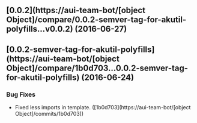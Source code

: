 <a name="0.0.2"></a>
## [0.0.2](https://aui-team-bot/[object Object]/compare/0.0.2-semver-tag-for-akutil-polyfills...v0.0.2) (2016-06-27)



<a name="0.0.2-semver-tag-for-akutil-polyfills"></a>
## [0.0.2-semver-tag-for-akutil-polyfills](https://aui-team-bot/[object Object]/compare/1b0d703...0.0.2-semver-tag-for-akutil-polyfills) (2016-06-24)


### Bug Fixes

* Fixed less imports in template. ([1b0d703](https://aui-team-bot/[object Object]/commits/1b0d703))



